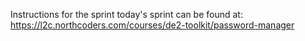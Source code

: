 Instructions for the sprint today's sprint can be found at: https://l2c.northcoders.com/courses/de2-toolkit/password-manager
